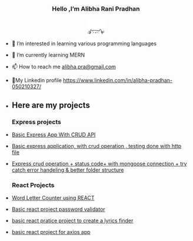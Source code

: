  <h3 align ="center"> Hello ,I’m Alibha Rani Pradhan</h3>
 <p align="center">
      <a href="https://github.com/alibha04?tab=repositories" target="_blanck"> <img src="cat.webp" width="50"/></a> 
      </p>
  
   
- 👀 I’m interested in learning various programming languages
- 🌱 I’m currently learning MERN
- 📫 How to reach me alibha.pra@gmail.com
- 🔗My Linkedin profile https://www.linkedin.com/in/alibha-pradhan-050210327/
  
 
- ## Here are my projects
  ### Express projects
- [Basic Express App With CRUD API](https://github.com/alibha04/expressAPI1)
- [Basic express application, with crud operation , testing done with http file](https://github.com/alibha04/expressApp2)
-  [ Express crud operation +  status code+ with mongoose connection + try catch error handeling & better folder structure](https://github.com/alibha04/expressAPIl2)

   ### React Projects
- [Word Letter Counter using REACT](https://github.com/alibha04/reactProject)
- [Basic react project password validator](https://github.com/alibha04/reactProjectMain/tree/main/password-validator)
-  [basic react pratice project to create a lyrics finder](https://github.com/alibha04/reactProjectMain/tree/main/lyrics-finder)
 - [basic react project for axios app](https://github.com/alibha04/reactProjectMain/tree/main/axios-lab)
  
  
